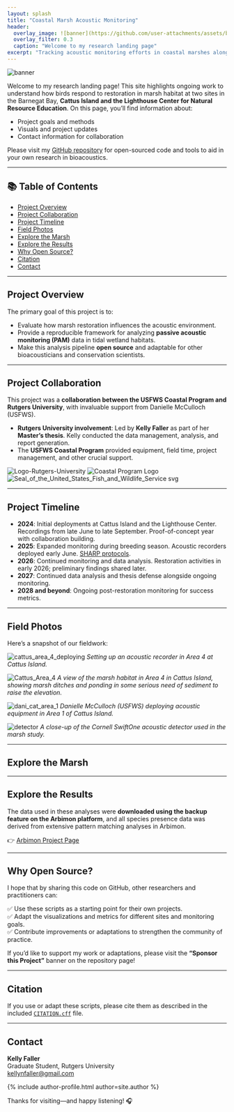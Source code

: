 ```yaml
---
layout: splash
title: "Coastal Marsh Acoustic Monitoring"
header:
  overlay_image: ![banner](https://github.com/user-attachments/assets/bb054cc6-919d-428d-b5f2-4409eff76ab7)
  overlay_filter: 0.3
  caption: "Welcome to my research landing page"
excerpt: "Tracking acoustic monitoring efforts in coastal marshes along the Delaware and Barnegat Bays."
---
```

![banner](https://github.com/user-attachments/assets/57cf5a0d-2a7e-42cc-8f21-9cba5df74dae)

Welcome to my research landing page! This site highlights ongoing work to understand how birds respond to restoration in marsh habitat at two sites in the Barnegat Bay, **Cattus Island and the Lighthouse Center for Natural Resource Education**. On this page, you’ll find information about:

- Project goals and methods
- Visuals and project updates
- Contact information for collaboration

Please visit my [GitHub repository](https://github.com/kellyfaller/Coastal-Marsh-Acoustic-Monitoring-Analysis) for open-sourced code and tools to aid in your own research in bioacoustics.

---

## 📚 Table of Contents
- [Project Overview](#project-overview)
- [Project Collaboration](#project-collaboration)
- [Project Timeline](#project-timeline)
- [Field Photos](#field-photos)
- [Explore the Marsh](#explore-the-marsh)
- [Explore the Results](#explore-the-results)
- [Why Open Source?](#why-open-source)
- [Citation](#citation)
- [Contact](#contact)

---

## Project Overview
The primary goal of this project is to:
- Evaluate how marsh restoration influences the acoustic environment.
- Provide a reproducible framework for analyzing **passive acoustic monitoring (PAM)** data in tidal wetland habitats.
- Make this analysis pipeline **open source** and adaptable for other bioacousticians and conservation scientists.

---

## Project Collaboration
This project was a **collaboration between the USFWS Coastal Program and Rutgers University**, with invaluable support from Danielle McCulloch (USFWS).

- **Rutgers University involvement**: Led by **Kelly Faller** as part of her **Master’s thesis**. Kelly conducted the data management, analysis, and report generation.
- The **USFWS Coastal Program** provided equipment, field time, project management, and other crucial support.
  
![Logo-Rutgers-University](https://github.com/user-attachments/assets/1aebd824-cd45-4858-8b44-491ba4f2e531)
![Coastal Program Logo](https://github.com/user-attachments/assets/6b9ac4e6-4c64-4760-916d-b4e1bc581400)
![Seal_of_the_United_States_Fish_and_Wildlife_Service svg](https://github.com/user-attachments/assets/d381bc29-eacc-4c65-b012-c19ff6e175d9)

---

## Project Timeline
<ul class="timeline">
  <li><strong>2024</strong>: Initial deployments at Cattus Island and the Lighthouse Center. Recordings from late June to late September. Proof-of-concept year with collaboration building.</li>
  <li><strong>2025</strong>: Expanded monitoring during breeding season. Acoustic recorders deployed early June. <a href="https://www.tidalmarshbirds.org/index.php/publicly-availablr-products/products/vegatation-sampling-protocols/marsh-survey-protocols/221-sharp-callbacksurvey-protocol-2025/file">SHARP protocols</a>.</li>
  <li><strong>2026</strong>: Continued monitoring and data analysis. Restoration activities in early 2026; preliminary findings shared later.</li>
  <li><strong>2027</strong>: Continued data analysis and thesis defense alongside ongoing monitoring.</li>
  <li><strong>2028 and beyond</strong>: Ongoing post-restoration monitoring for success metrics.</li>
</ul>

---

## Field Photos

Here’s a snapshot of our fieldwork:

![cattus_area_4_deploying](https://github.com/user-attachments/assets/86df0eb6-673c-41a9-bfed-7b3acd77629a)
*Setting up an acoustic recorder in Area 4 at Cattus Island.*

![Cattus_Area_4](https://github.com/user-attachments/assets/b1992b8e-54f1-400d-954f-adbe2d036bbe)
*A view of the marsh habitat in Area 4 in Cattus Island, showing marsh ditches and ponding in some serious need of sediment to raise the elevation.*

![dani_cat_area_1](https://github.com/user-attachments/assets/671718ae-0543-462a-9f9b-70ede2b11746)
*Danielle McCulloch (USFWS) deploying acoustic equipment in Area 1 of Cattus Island.*

![detector](https://github.com/user-attachments/assets/e064cbfd-c55c-4438-8b9c-0551cd1f13dc)
*A close-up of the Cornell SwiftOne acoustic detector used in the marsh study.*

---

## Explore the Marsh
<!-- Add images, audio samples, or field notes here -->

---

## Explore the Results
The data used in these analyses were **downloaded using the backup feature on the Arbimon platform**, and all species presence data was derived from extensive pattern matching analyses in Arbimon.

👉 [Arbimon Project Page](https://arbimon.org/p/glades-restoration-soundscape-project/overview)

---

## Why Open Source?
I hope that by sharing this code on GitHub, other researchers and practitioners can:

✅ Use these scripts as a starting point for their own projects.  
✅ Adapt the visualizations and metrics for different sites and monitoring goals.  
✅ Contribute improvements or adaptations to strengthen the community of practice.

If you’d like to support my work or adaptations, please visit the **“Sponsor this Project”** banner on the repository page!

---

## Citation
If you use or adapt these scripts, please cite them as described in the included [`CITATION.cff`](Docs/CITATION.cff) file.

---

## Contact
**Kelly Faller**  
Graduate Student, Rutgers University  
[kellynfaller@gmail.com](mailto:kellynfaller@gmail.com)

{% include author-profile.html author=site.author %}


Thanks for visiting—and happy listening! 🎧
